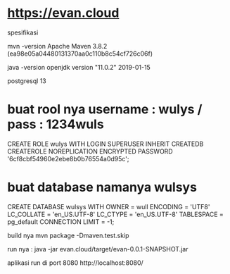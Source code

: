 # https://evan.cloud

spesifikasi

mvn -version
Apache Maven 3.8.2 (ea98e05a04480131370aa0c110b8c54cf726c06f)

java -version
openjdk version "11.0.2" 2019-01-15

postgresql
13

# buat rool nya username : wulys / pass : 1234wuls

CREATE ROLE wulys WITH
LOGIN
SUPERUSER
INHERIT
CREATEDB
CREATEROLE
NOREPLICATION
ENCRYPTED PASSWORD '6cf8cbf54960e2ebe8b0b76554a0d95c';

# buat database namanya wulsys

CREATE DATABASE wulsys
WITH
OWNER = wull
ENCODING = 'UTF8'
LC_COLLATE = 'en_US.UTF-8'
LC_CTYPE = 'en_US.UTF-8'
TABLESPACE = pg_default
CONNECTION LIMIT = -1;

build nya
mvn package -Dmaven.test.skip

run nya :
java -jar evan.cloud/target/evan-0.0.1-SNAPSHOT.jar

aplikasi run di port 8080
http://localhost:8080/
